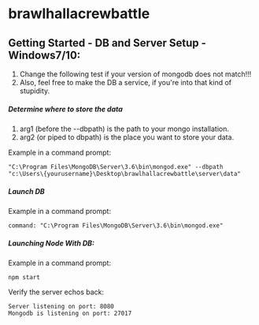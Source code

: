 # brawlhallacrewbattle

## Getting Started - DB and Server Setup - Windows7/10:

1. Change the following test if your version of mongodb does not match!!!
2. Also, feel free to make the DB a service, if you're into that kind of stupidity.

##### Determine where to store the data

1. arg1 (before the --dbpath) is the path to your mongo installation. 
2. arg2 (or piped to dbpath) is the place you want to store your data.

Example in a command prompt: 

```
"C:\Program Files\MongoDB\Server\3.6\bin\mongod.exe" --dbpath "c:\Users\{yourusername}\Desktop\brawlhallacrewbattle\server\data"
```

##### Launch DB

Example in a command prompt:

```
command: "C:\Program Files\MongoDB\Server\3.6\bin\mongod.exe"
```

##### Launching Node With DB:

Example in a command prompt:

```
npm start
```

Verify the server echos back: 
```
Server listening on port: 8080 
Mongodb is listening on port: 27017
```
